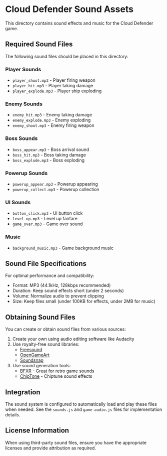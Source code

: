# Cloud Defender Sound Assets

This directory contains sound effects and music for the Cloud Defender game.

## Required Sound Files

The following sound files should be placed in this directory:

### Player Sounds
- `player_shoot.mp3` - Player firing weapon
- `player_hit.mp3` - Player taking damage
- `player_explode.mp3` - Player ship exploding

### Enemy Sounds
- `enemy_hit.mp3` - Enemy taking damage
- `enemy_explode.mp3` - Enemy exploding
- `enemy_shoot.mp3` - Enemy firing weapon

### Boss Sounds
- `boss_appear.mp3` - Boss arrival sound
- `boss_hit.mp3` - Boss taking damage
- `boss_explode.mp3` - Boss exploding

### Powerup Sounds
- `powerup_appear.mp3` - Powerup appearing
- `powerup_collect.mp3` - Powerup collection

### UI Sounds
- `button_click.mp3` - UI button click
- `level_up.mp3` - Level up fanfare
- `game_over.mp3` - Game over sound

### Music
- `background_music.mp3` - Game background music

## Sound File Specifications

For optimal performance and compatibility:

- Format: MP3 (44.1kHz, 128kbps recommended)
- Duration: Keep sound effects short (under 2 seconds)
- Volume: Normalize audio to prevent clipping
- Size: Keep files small (under 100KB for effects, under 2MB for music)

## Obtaining Sound Files

You can create or obtain sound files from various sources:

1. Create your own using audio editing software like Audacity
2. Use royalty-free sound libraries:
   - [Freesound](https://freesound.org/)
   - [OpenGameArt](https://opengameart.org/)
   - [Soundsnap](https://www.soundsnap.com/)
3. Use sound generation tools:
   - [BFXR](https://www.bfxr.net/) - Great for retro game sounds
   - [ChipTone](https://sfbgames.itch.io/chiptone) - Chiptune sound effects

## Integration

The sound system is configured to automatically load and play these files when needed.
See the `sounds.js` and `game-audio.js` files for implementation details.

## License Information

When using third-party sound files, ensure you have the appropriate licenses and provide attribution as required.
